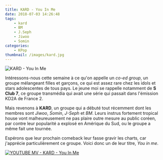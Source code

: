 ```yaml
---
title: KARD - You In Me
date: 2018-07-03 14:26:48
tags:
    - kard
    - BM
    - J.Seph
    - Jiwoo
    - Somin
categories:
    - KPop
thumbnail: /images/kard.jpg
---
```


![KARD - You In Me](/images/kard.jpg)

Intéressons-nous cette semaine à ce qu'on appelle un *co-ed group*, un groupe mélangeant filles et garçons, ce qui est assez rare chez les idols et stars adolescentes de tous pays. Le jeune moi se rappelle notamment de **S Club 7**, ce groupe transmédia qui avait une série qui passait dans l'émission KD2A de France 2.

Mais revenons à **KARD**, un groupe qui a débuté tout récemment dont les membres sont *Jiwoo*, *Somin*, *J-Seph* et *BM*. Leurs instrus fortement tropical house vont malheureusement ne pas plaire outre mesure au public coréen, par contre leur popularité a explosé en Amérique du Sud, ou le groupe a même fait une tournée.

Espérons que leur prochain comeback leur fasse gravir les charts, car j'apprécie particulièrement ce groupe. Voici donc un de leur titre, *You in me*.

[![YOUTUBE MV - KARD - You In Me](https://img.youtube.com/vi/tz23WFb8HM0/0.jpg)](https://www.youtube.com/watch?v=tz23WFb8HM0)
